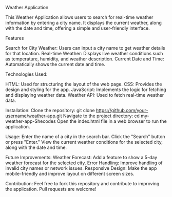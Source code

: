 Weather Application

This Weather Application allows users to search for real-time weather information by entering a city name. It displays the current weather, along with the date and time, offering a simple and user-friendly interface.

Features

Search for City Weather: Users can input a city name to get weather details for that location.
Real-time Weather: Displays live weather conditions such as temperature, humidity, and weather description.
Current Date and Time: Automatically shows the current date and time.

Technologies Used:

HTML: Used for structuring the layout of the web page.
CSS: Provides the design and styling for the app.
JavaScript: Implements the logic for fetching and displaying weather data.
Weather API: Used to fetch real-time weather data.

Installation:
Clone the repository:
git clone https://github.com/your-username/weather-app.git
Navigate to the project directory:
cd my-weather-app-Shecodes
Open the index.html file in a web browser to run the application.


Usage:
Enter the name of a city in the search bar.
Click the "Search" button or press "Enter."
View the current weather conditions for the selected city, along with the date and time.


Future Improvements:
Weather Forecast: Add a feature to show a 5-day weather forecast for the selected city.
Error Handling: Improve handling of invalid city names or network issues.
Responsive Design: Make the app mobile-friendly and improve layout on different screen sizes.

Contribution:
Feel free to fork this repository and contribute to improving the application. Pull requests are welcome!
